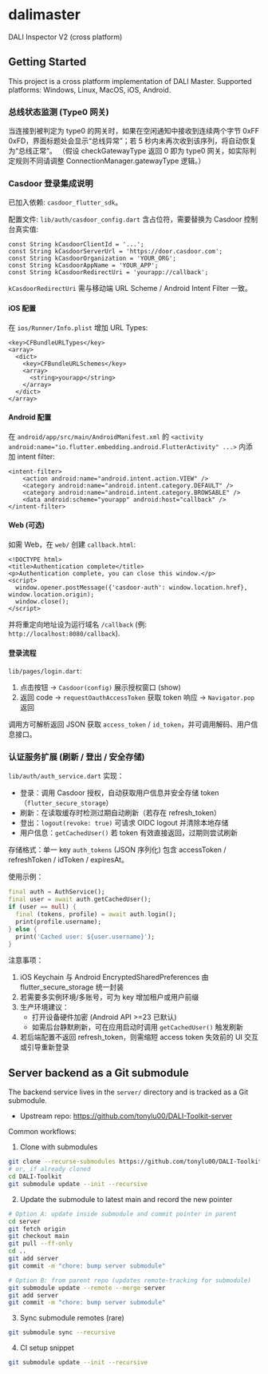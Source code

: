 # dalimaster

DALI Inspector V2 (cross platform)

## Getting Started

This project is a cross platform implementation of DALI Master.
Supported platforms: Windows, Linux, MacOS, iOS, Android.

### 总线状态监测 (Type0 网关)
当连接到被判定为 type0 的网关时，如果在空闲通知中接收到连续两个字节 0xFF 0xFD，界面标题处会显示“总线异常”；若 5 秒内未再次收到该序列，将自动恢复为“总线正常”。
（假设 checkGatewayType 返回 0 即为 type0 网关，如实际判定规则不同请调整 ConnectionManager.gatewayType 逻辑。）

### Casdoor 登录集成说明

已加入依赖: `casdoor_flutter_sdk`。

配置文件: `lib/auth/casdoor_config.dart` 含占位符，需要替换为 Casdoor 控制台真实值:

```
const String kCasdoorClientId = '...';
const String kCasdoorServerUrl = 'https://door.casdoor.com';
const String kCasdoorOrganization = 'YOUR_ORG';
const String kCasdoorAppName = 'YOUR_APP';
const String kCasdoorRedirectUri = 'yourapp://callback';
```

`kCasdoorRedirectUri` 需与移动端 URL Scheme / Android Intent Filter 一致。

#### iOS 配置
在 `ios/Runner/Info.plist` 增加 URL Types:
```
<key>CFBundleURLTypes</key>
<array>
  <dict>
    <key>CFBundleURLSchemes</key>
    <array>
      <string>yourapp</string>
    </array>
  </dict>
</array>
```

#### Android 配置
在 `android/app/src/main/AndroidManifest.xml` 的 `<activity android:name="io.flutter.embedding.android.FlutterActivity" ...>` 内添加 intent filter:
```
<intent-filter>
    <action android:name="android.intent.action.VIEW" />
    <category android:name="android.intent.category.DEFAULT" />
    <category android:name="android.intent.category.BROWSABLE" />
    <data android:scheme="yourapp" android:host="callback" />
</intent-filter>
```

#### Web (可选)
如需 Web，在 `web/` 创建 `callback.html`:
```
<!DOCTYPE html>
<title>Authentication complete</title>
<p>Authentication complete, you can close this window.</p>
<script>
  window.opener.postMessage({'casdoor-auth': window.location.href}, window.location.origin);
  window.close();
</script>
```
并将重定向地址设为运行域名 `/callback` (例: `http://localhost:8080/callback`).

#### 登录流程
`lib/pages/login.dart`:
1. 点击按钮 -> `Casdoor(config)` 展示授权窗口 (show)
2. 返回 code -> `requestOauthAccessToken` 获取 token 响应 -> `Navigator.pop` 返回

调用方可解析返回 JSON 获取 `access_token` / `id_token`，并可调用解码、用户信息接口。

### 认证服务扩展 (刷新 / 登出 / 安全存储)

`lib/auth/auth_service.dart` 实现：
- 登录：调用 Casdoor 授权，自动获取用户信息并安全存储 token（`flutter_secure_storage`）
- 刷新：在读取缓存时检测过期自动刷新（若存在 refresh_token）
- 登出：`logout(revoke: true)` 可请求 OIDC logout 并清除本地存储
- 用户信息：`getCachedUser()` 若 token 有效直接返回，过期则尝试刷新

存储格式：单一 key `auth_tokens` (JSON 序列化) 包含 accessToken / refreshToken / idToken / expiresAt。

使用示例：
```dart
final auth = AuthService();
final user = await auth.getCachedUser();
if (user == null) {
  final (tokens, profile) = await auth.login();
  print(profile.username);
} else {
  print('Cached user: ${user.username}');
}
```

注意事项：
1. iOS Keychain 与 Android EncryptedSharedPreferences 由 flutter_secure_storage 统一封装
2. 若需要多实例环境/多账号，可为 key 增加租户或用户前缀
3. 生产环境建议：
   - 打开设备硬件加密 (Android API >=23 已默认)
   - 如需后台静默刷新，可在应用启动时调用 `getCachedUser()` 触发刷新
4. 若后端配置不返回 refresh_token，则需缩短 access token 失效前的 UI 交互或引导重新登录

## Server backend as a Git submodule

The backend service lives in the `server/` directory and is tracked as a Git submodule.

- Upstream repo: https://github.com/tonylu00/DALI-Toolkit-server

Common workflows:

1) Clone with submodules

```bash
git clone --recurse-submodules https://github.com/tonylu00/DALI-Toolkit.git
# or, if already cloned
cd DALI-Toolkit
git submodule update --init --recursive
```

2) Update the submodule to latest main and record the new pointer

```bash
# Option A: update inside submodule and commit pointer in parent
cd server
git fetch origin
git checkout main
git pull --ff-only
cd ..
git add server
git commit -m "chore: bump server submodule"

# Option B: from parent repo (updates remote-tracking for submodule)
git submodule update --remote --merge server
git add server
git commit -m "chore: bump server submodule"
```

3) Sync submodule remotes (rare)

```bash
git submodule sync --recursive
```

4) CI setup snippet

```bash
git submodule update --init --recursive
```
